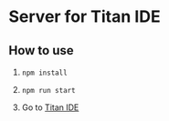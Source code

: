 # Server for Titan IDE

## How to use

1.  `npm install`

2.  `npm run start`

3.  Go to [Titan IDE](https://ide.titan-suite.com/)
